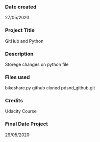 ### Date created
27/05/2020

### Project Title
GitHub and Python

### Description
Storege changes on python file 

### Files used
bikeshare.py
github cloned pdsnd_github.git

### Credits
Udacity Course

### Final Date Project
29/05/2020
